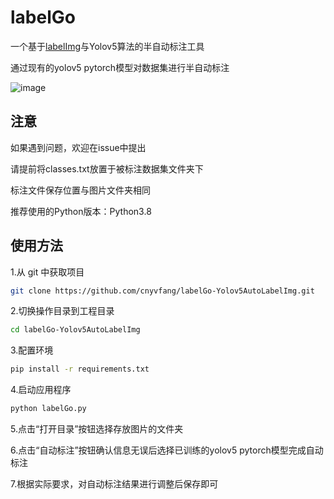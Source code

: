 <h1>labelGo</h1>
<p>一个基于<a href="https://github.com/tzutalin/labelImg">labelImg</a>与Yolov5算法的半自动标注工具</p>
<p>通过现有的yolov5 pytorch模型对数据集进行半自动标注</p>

![image](https://github.com/cnyvfang/labelGo-Yolov5AutoLabelImg/blob/master/demo/demo1.gif) 

## 注意
<p>如果遇到问题，欢迎在issue中提出</p>
<p>请提前将classes.txt放置于被标注数据集文件夹下</p>
<p>标注文件保存位置与图片文件夹相同</p>
<p>推荐使用的Python版本：Python3.8</p>

## 使用方法
<p>1.从 git 中获取项目</p>

```bash
git clone https://github.com/cnyvfang/labelGo-Yolov5AutoLabelImg.git
```

<p>2.切换操作目录到工程目录</p>

```bash
cd labelGo-Yolov5AutoLabelImg
```

<p>3.配置环境</p>

```bash
pip install -r requirements.txt
```

<p>4.启动应用程序</p>

```bash
python labelGo.py
```
<p>5.点击“打开目录”按钮选择存放图片的文件夹</p>

<p>6.点击“自动标注”按钮确认信息无误后选择已训练的yolov5 pytorch模型完成自动标注</p>

<p>7.根据实际要求，对自动标注结果进行调整后保存即可</p>
